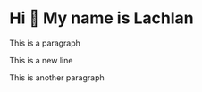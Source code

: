 Hi 👋 My name is Lachlan
========================

This is a paragraph

This is a new line

This is another paragraph
